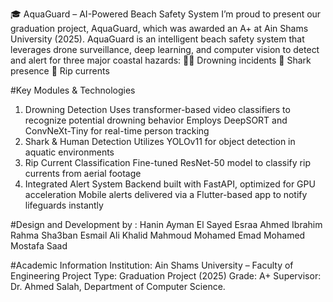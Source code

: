 🎓 AquaGuard – AI-Powered Beach Safety System
I’m proud to present our graduation project, AquaGuard, which was awarded an A+ at Ain Shams University (2025).
AquaGuard is an intelligent beach safety system that leverages drone surveillance, deep learning, and computer vision to detect and alert for three major coastal hazards:
🏊‍♂ Drowning incidents
🦈 Shark presence
🌊 Rip currents

#Key Modules & Technologies
1. Drowning Detection
Uses transformer-based video classifiers to recognize potential drowning behavior
Employs DeepSORT and ConvNeXt-Tiny for real-time person tracking
2. Shark & Human Detection
Utilizes YOLOv11 for object detection in aquatic environments
3. Rip Current Classification
Fine-tuned ResNet-50 model to classify rip currents from aerial footage
4. Integrated Alert System
Backend built with FastAPI, optimized for GPU acceleration
Mobile alerts delivered via a Flutter-based app to notify lifeguards instantly

#Design and Development by :
Hanin Ayman El Sayed
Esraa Ahmed Ibrahim
Rahma Sha3ban Esmail
Ali Khalid Mahmoud
Mohamed Emad Mohamed
Mostafa Saad

#Academic Information
Institution: Ain Shams University – Faculty of Engineering
Project Type: Graduation Project (2025)
Grade: A+
Supervisor: Dr. Ahmed Salah, Department of Computer Science.
